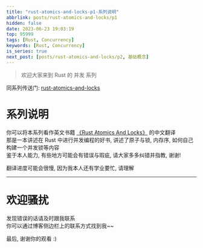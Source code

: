 ```yaml
---
title: "rust-atomics-and-locks-p1-系列说明"
abbrlink: posts/rust-atomics-and-locks/p1
hidden: false
date: 2023-06-23 19:03:19
top: 95999
tags: [Rust, Concurrency]
keywords: [Rust, Concurrency]
is_series: true
next_post: [posts/rust-atomics-and-locks/p2, 基础概念]
---
```


> 欢迎大家来到 Rust 的 并发 系列
<!-- more -->

同系列传送门: [rust-atomics-and-locks](/categories/rust-atomics-and-locks)

# 系列说明
你可以将本系列看作英文书籍 [《Rust Atomics And Locks》](https://marabos.nl/atomics/preface.html) 的中文翻译  
那是一本讲述在 Rust 中进行并发编程的好书, 讲述了原子与锁, 内存序, 如何自己构建一个并发锁等内容  
鉴于本人能力, 有些地方可能会有错误与瑕疵, 请大家多多纠错并指教, 谢谢!  

翻译进度可能会很慢, 因为我本人还有学业要忙, 请理解  

- - -

# 欢迎骚扰
发现错误的话请及时跟我联系  
你可以通过博客侧边栏上的联系方式找到我~~  

最后, 谢谢你的观看 :)